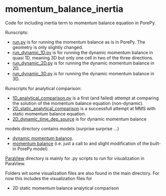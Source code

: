 # momentum_balance_inertia
Code for including inertia term to momentum balance equation in PorePy.

Runscripts:
* [run.py](./run.py) is for running the momentum balance as is in PorePy. The geometry is only slightly changed.
* [run_dynamic_1D.py](./run_dynamic_1D.py) is for running the dynamic momentum balance in quasi 1D, meaning 3D but only one cell in two of the three directions.
* [run_dynamic_2D.py](./run_dynamic_2D.py) is for running the dynamic momentum balance in 2D.
* [run_dynamic_3D.py](./run_dynamic_3D.py) is for running the dynamic momentum balance in 3D.

Runscripts for analytical comparison:
* [1D_analytical_comparison.py](./1D_analytical_comparison.py) is a first (and failed) attempt at comparing the solution of the momentum balance equation (non-dynamic).
* [2D_static_analytical_comparison](./1D_static_analytical_comparison.py) is a successfull attempt at MMS with static momentum balance equation.
* [2D_dynamic_time_dep_source](./2D_dynamic_time_dep_source.py) is for dynamic momentum balance

models directory contains models (surprise surprise ...)
* [dynamic momentum balance](./models/dynamic_momentum_balance.py).
* [momentum balance](./models/no_inertia_momentum_balance.py) (i.e. just a call to and slight modification of the built-in PorePy model)

[ParaView](./ParaView/) directory is mainly for .py scripts to run for visualization in ParaView.

Folders wit some visualization files are also found in the main directory. For now this includes the visualization files for
* 2D static momentum balance analytical comparison

